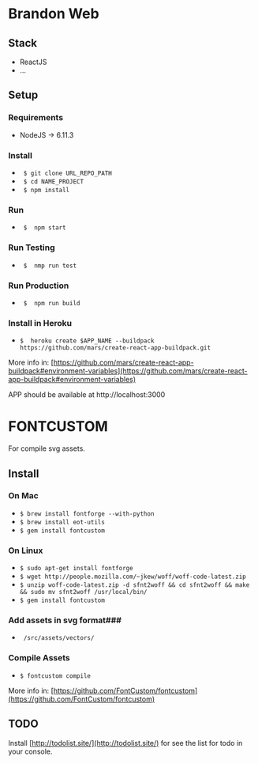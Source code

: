 # Brandon Web #

## Stack
* ReactJS
* ...

## Setup ##
### Requirements ###
* NodeJS -> 6.11.3

### Install ###
* ` $ git clone URL_REPO_PATH`
* ` $ cd NAME_PROJECT`
* ` $ npm install`

### Run ###
* ` $  npm start`

### Run Testing ###
* ` $  nmp run test`

### Run Production ###
* ` $  npm run build`

### Install in Heroku ###
* ` $  heroku create $APP_NAME --buildpack https://github.com/mars/create-react-app-buildpack.git `

More info in: [https://github.com/mars/create-react-app-buildpack#environment-variables](https://github.com/mars/create-react-app-buildpack#environment-variables)

APP should be available at http://localhost:3000

# FONTCUSTOM #
For compile svg assets.

## Install ##
### On Mac ###
* `$ brew install fontforge --with-python`
* `$ brew install eot-utils`
* `$ gem install fontcustom`

### On Linux ###
* `$ sudo apt-get install fontforge`
* `$ wget http://people.mozilla.com/~jkew/woff/woff-code-latest.zip`
* `$ unzip woff-code-latest.zip -d sfnt2woff && cd sfnt2woff && make && sudo mv sfnt2woff /usr/local/bin/`
* `$ gem install fontcustom `

### Add assets in svg format###
* ` /src/assets/vectors/`

### Compile Assets ###
* `$ fontcustom compile`

More info in: [https://github.com/FontCustom/fontcustom](https://github.com/FontCustom/fontcustom)

## TODO ##
Install [http://todolist.site/](http://todolist.site/) for see the list for todo in your console.